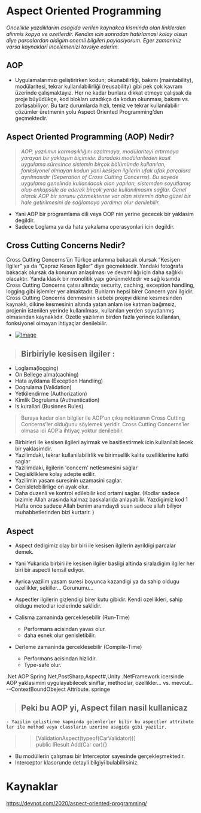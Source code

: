 # Aspect Oriented Programming


*Oncelikle yazdiklarim asagida verilen kaynakca kisminda olan linklerden alinmis kopya ve ozetlerdir. Kendim icin sonradan hatirlamasi kolay olsun diye parcalardan aldigim onemli bilgileri paylasiyorum. Eger zamaniniz varsa kaynaklari incelemenizi tavsiye ederim.*

## AOP

 - Uygulamalarımızı geliştirirken kodun; okunabilirliği, bakımı (maintability), modülaritesi, tekrar kullanılabilirliği (reusability) gibi pek çok kavram üzerinde çalışmaktayız. Her ne kadar bunlara dikkat etmeye çalışsak da proje büyüdükçe, kod blokları uzadıkça da kodun okunması,  bakımı vs. zorlaşabiliyor. Bu tarz durumlarda hızlı, temiz ve tekrar kullanılabilir çözümler üretmenin yolu Aspect Oriented Programming’den geçmektedir.

## Aspect Oriented Programming (AOP) Nedir?
>*AOP, yazılımın karmaşıklığını azaltmaya, modülariteyi artırmaya yarayan bir yaklaşım biçimidir. Buradaki modülariteden kasıt uygulama süresince sistemin birçok bölümünde kullanılan, fonksiyonel olmayan kodun yani kesişen ilgilerin ufak ufak parçalara ayrılmasıdır (Seperation of Cross Cutting Concerns). Bu sayede uygulama genelinde kullanılacak olan yapıları, sistemden soyutlamış olup enkapsüle de ederek birçok yerde kullanılmasını sağlar. Genel olarak AOP bir sorunu çözmektense var olan sistemin daha güzel bir hale getirilmesini de sağlamaya yardımcı olur denilebilir.*

- Yani AOP bir programlama dili veya OOP nin yerine gececek bir yaklasim degildir. 
- Sadece Loglama ya da hata yakalama operasyonlari icin degildir.


## Cross Cutting Concerns Nedir?
Cross Cutting Concerns’ün Türkçe anlamına bakacak olursak “Kesişen İlgiler” ya da “Çapraz Kesen İlgiler” diye geçmektedir. Yandaki fotoğrafa bakacak olursak da konunun anlaşılması ve devamlılığı için daha sağlıklı olacaktır. Yanda klasik bir monolitik yapı görünmektedir ve sağ kısımda Cross Cutting Concerns çatısı altında; security, caching, exception handling, logging gibi işlemler yer almaktadır. Bunların hepsi birer Concern yani ilgidir. Cross Cutting Concerns denmesinin sebebi projeyi dikine kesmesinden kaynaklı, dikine kesmesinin altında yatan anlam ise katman bağımsız, projenin istenilen yerinde kullanılması, kullanılan yerden soyutlanmış olmasından kaynaklıdır. Özetle yazılımın birden fazla yerinde kullanılan, fonksiyonel olmayan ihtiyaçlar denilebilir.
- [![Image]()](https://devnot.com/wp-content/uploads/2020/02/l4n_1.png)
> ## Birbiriyle kesisen ilgiler : 
- Loglama(logging)
- On Bellege alma(caching)
- Hata ayiklama (Exception Handling)
- Dogrulama (Validation)
- Yetkilendirme (Authorization)
- Kimlik Dogrulama (Authentication)
- Is kurallari (Businnes Rules) 

> Buraya kadar olan bilgiler ile AOP’un çıkış noktasının Cross Cutting Concerns’ler olduğunu söylemek yeridir. Cross Cutting Concerns’ler olmasa idi AOP’a ihtiyaç yoktur denilebilir.



- Birbirleri ile kesisen ilgileri ayirmak ve basitlestirmek icin kullanilabilecek bir yaklasimdir. 
- Yazilimdaki, tekrar kullanilabilirlik ve birimsellik kalite ozelliklerine katki saglar
- Yazilimdaki, ilgilerin 'concern' netlesmesini saglar
- Degisikliklere kolay adepte edilir.
- Yazilimin yasam suresinin uzamasini saglar.
- Genisletebilirlige on ayak olur.
- Daha duzenli ve kontrol edilebilir kod ortami saglar. (Kodlar sadece bizimle Allah arasinda kalmaz baskalarida anlayabilir. 
Yazdigimiz kod 1 Hafta once sadece Allah benim aramdaydi suan sadece allah biliyor muhabbetlerinden bizi kurtarir. )


## Aspect
 - Aspect dedigimiz olay bir biri ile kesisen ilgilerin ayrildigi parcalar demek. 
 - Yani Yukarida birbiri ile kesisen ilgiler basligi altinda siraladigim ilgiler her biri bir aspecti temsil ediyor.
 - Ayrica yazilim yasam suresi boyunca kazandigi ya da sahip oldugu ozellikler, sekiller... Gorunumu...
- Aspectler ilgilerin gizlendigi birer kutu gibidir. Kendi ozellikleri, sahip oldugu metodlar icelerinde saklidir.
 
 - Calisma zamaninda gerceklesebilir (Run-Time)
    - Performans acisindan yavas olur.
    - daha esnek olur genisletibilir.
 
 - Derleme zamaninda gerceklesebilir (Compile-Time)
    - Performans acisindan hizlidir.
    - Type-safe olur.
  
  
.Net AOP Spring.Net,PostSharp,Aspect#,Unity
.NetFramework icersinde AOP yaklasimini uygulayabilecek siniflar, methodlar, ozellikler... vs. mevcut.. 
--ContextBoundObeject
Attribute. springe

> ## Peki bu AOP yi, Aspect filan nasil kullanicaz
    - Yazilim gelistirme kapminda gelenlerler bilir bu aspectler attribute lar ile method veya classlarin uzerine asagida gibi yazilir.
>> [ValidationAspect(typeof(CarValidator))]  
        public IResult Add(Car car){}
- Bu modüllerin çalışması bir Interceptor sayesinde gerçekleşmektedir. 
- Interceptor klasorunde detayli bilgiyi bulabilirsiniz.



# Kaynaklar 
https://devnot.com/2020/aspect-oriented-programming/
